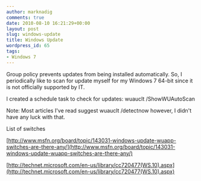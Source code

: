```yaml
---
author: marknadig
comments: true
date: 2010-08-10 16:21:29+00:00
layout: post
slug: windows-update
title: Windows Update
wordpress_id: 65
tags:
- Windows 7
---
```


Group policy prevents updates from being installed automatically. So, I periodically like to scan for update myself for my Windows 7 64-bit since it is not officially supported by IT.

I created a schedule task to check for updates: wuauclt /ShowWUAutoScan

Note: Most articles I've read suggest wuauclt /detectnow however, I didn't have any luck with that.

List of switches

[http://www.msfn.org/board/topic/143031-windows-update-wuapp-switches-are-there-any/](http://www.msfn.org/board/topic/143031-windows-update-wuapp-switches-are-there-any/)

[http://technet.microsoft.com/en-us/library/cc720477(WS.10).aspx](http://technet.microsoft.com/en-us/library/cc720477(WS.10).aspx)
